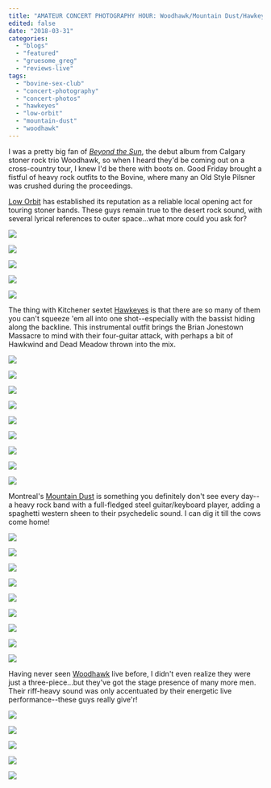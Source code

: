 ```yaml
---
title: "AMATEUR CONCERT PHOTOGRAPHY HOUR: Woodhawk/Mountain Dust/Hawkeyes/Low Orbit @ Bovine Sex Club, March 30, 2018"
edited: false
date: "2018-03-31"
categories:
  - "blogs"
  - "featured"
  - "gruesome_greg"
  - "reviews-live"
tags:
  - "bovine-sex-club"
  - "concert-photography"
  - "concert-photos"
  - "hawkeyes"
  - "low-orbit"
  - "mountain-dust"
  - "woodhawk"
---
```


I was a pretty big fan of [_Beyond the Sun_](https://hellbound.ca/2017/04/woodhawk-beyond-sun/), the debut album from Calgary stoner rock trio Woodhawk, so when I heard they'd be coming out on a cross-country tour, I knew I'd be there with boots on. Good Friday brought a fistful of heavy rock outfits to the Bovine, where many an Old Style Pilsner was crushed during the proceedings.

[Low Orbit](https://loworbit3.bandcamp.com/) has established its reputation as a reliable local opening act for touring stoner bands. These guys remain true to the desert rock sound, with several lyrical references to outer space...what more could you ask for?

[![](https://hellbound.ca/wp-content/uploads/2018/03/IMG_0535-1024x768.jpg)](https://hellbound.ca/wp-content/uploads/2018/03/IMG_0535.jpg)

[![](https://hellbound.ca/wp-content/uploads/2018/03/IMG_0537.jpg)](https://hellbound.ca/wp-content/uploads/2018/03/IMG_0537.jpg)

[![](https://hellbound.ca/wp-content/uploads/2018/03/IMG_0538.jpg)](https://hellbound.ca/wp-content/uploads/2018/03/IMG_0538.jpg)

[![](https://hellbound.ca/wp-content/uploads/2018/03/IMG_0541-1024x768.jpg)](https://hellbound.ca/wp-content/uploads/2018/03/IMG_0541.jpg)

[![](https://hellbound.ca/wp-content/uploads/2018/03/IMG_0546.jpg)](https://hellbound.ca/wp-content/uploads/2018/03/IMG_0546.jpg)

The thing with Kitchener sextet [Hawkeyes](https://hawkeyes.bandcamp.com/) is that there are so many of them you can't squeeze 'em all into one shot--especially with the bassist hiding along the backline. This instrumental outfit brings the Brian Jonestown Massacre to mind with their four-guitar attack, with perhaps a bit of Hawkwind and Dead Meadow thrown into the mix.

[![](https://hellbound.ca/wp-content/uploads/2018/03/IMG_0549-1024x768.jpg)](https://hellbound.ca/wp-content/uploads/2018/03/IMG_0549.jpg)

[![](https://hellbound.ca/wp-content/uploads/2018/03/IMG_0551-1024x768.jpg)](https://hellbound.ca/wp-content/uploads/2018/03/IMG_0551.jpg)

[![](https://hellbound.ca/wp-content/uploads/2018/03/IMG_0553.jpg)](https://hellbound.ca/wp-content/uploads/2018/03/IMG_0553.jpg)

[![](https://hellbound.ca/wp-content/uploads/2018/03/IMG_0557.jpg)](https://hellbound.ca/wp-content/uploads/2018/03/IMG_0557.jpg)

[![](https://hellbound.ca/wp-content/uploads/2018/03/IMG_0558.jpg)](https://hellbound.ca/wp-content/uploads/2018/03/IMG_0558.jpg)

[![](https://hellbound.ca/wp-content/uploads/2018/03/IMG_0559-1024x768.jpg)](https://hellbound.ca/wp-content/uploads/2018/03/IMG_0559.jpg)

[![](https://hellbound.ca/wp-content/uploads/2018/03/IMG_0562.jpg)](https://hellbound.ca/wp-content/uploads/2018/03/IMG_0562.jpg)

[![](https://hellbound.ca/wp-content/uploads/2018/03/IMG_0564.jpg)](https://hellbound.ca/wp-content/uploads/2018/03/IMG_0564.jpg)

[![](https://hellbound.ca/wp-content/uploads/2018/03/IMG_0566.jpg)](https://hellbound.ca/wp-content/uploads/2018/03/IMG_0566.jpg)

Montreal's [Mountain Dust](https://mountaindust.bandcamp.com/) is something you definitely don't see every day--a heavy rock band with a full-fledged steel guitar/keyboard player, adding a spaghetti western sheen to their psychedelic sound. I can dig it till the cows come home!

[![](https://hellbound.ca/wp-content/uploads/2018/03/IMG_0570-1024x768.jpg)](https://hellbound.ca/wp-content/uploads/2018/03/IMG_0570.jpg)

[![](https://hellbound.ca/wp-content/uploads/2018/03/IMG_0574-1024x768.jpg)](https://hellbound.ca/wp-content/uploads/2018/03/IMG_0574.jpg)

[![](https://hellbound.ca/wp-content/uploads/2018/03/IMG_0577-1024x768.jpg)](https://hellbound.ca/wp-content/uploads/2018/03/IMG_0577.jpg)

[![](https://hellbound.ca/wp-content/uploads/2018/03/IMG_0578.jpg)](https://hellbound.ca/wp-content/uploads/2018/03/IMG_0578.jpg)

[![](https://hellbound.ca/wp-content/uploads/2018/03/IMG_0580.jpg)](https://hellbound.ca/wp-content/uploads/2018/03/IMG_0580.jpg)

[![](https://hellbound.ca/wp-content/uploads/2018/03/IMG_0583-1024x768.jpg)](https://hellbound.ca/wp-content/uploads/2018/03/IMG_0583.jpg)

[![](https://hellbound.ca/wp-content/uploads/2018/03/IMG_0586-1024x768.jpg)](https://hellbound.ca/wp-content/uploads/2018/03/IMG_0586.jpg)

[![](https://hellbound.ca/wp-content/uploads/2018/03/IMG_0588-1024x768.jpg)](https://hellbound.ca/wp-content/uploads/2018/03/IMG_0588.jpg)

[![](https://hellbound.ca/wp-content/uploads/2018/03/IMG_0589-1024x768.jpg)](https://hellbound.ca/wp-content/uploads/2018/03/IMG_0589.jpg)

Having never seen [Woodhawk](https://woodhawk.bandcamp.com/) live before, I didn't even realize they were just a three-piece...but they've got the stage presence of many more men. Their riff-heavy sound was only accentuated by their energetic live performance--these guys really give'r!

[![](https://hellbound.ca/wp-content/uploads/2018/03/IMG_0593-1024x768.jpg)](https://hellbound.ca/wp-content/uploads/2018/03/IMG_0593.jpg)

[![](https://hellbound.ca/wp-content/uploads/2018/03/IMG_0599.jpg)](https://hellbound.ca/wp-content/uploads/2018/03/IMG_0599.jpg)

[![](https://hellbound.ca/wp-content/uploads/2018/03/IMG_0601.jpg)](https://hellbound.ca/wp-content/uploads/2018/03/IMG_0601.jpg)

[![](https://hellbound.ca/wp-content/uploads/2018/03/IMG_0605-1024x768.jpg)](https://hellbound.ca/wp-content/uploads/2018/03/IMG_0605.jpg)

[![](https://hellbound.ca/wp-content/uploads/2018/03/IMG_0606-1024x768.jpg)](https://hellbound.ca/wp-content/uploads/2018/03/IMG_0606.jpg)
